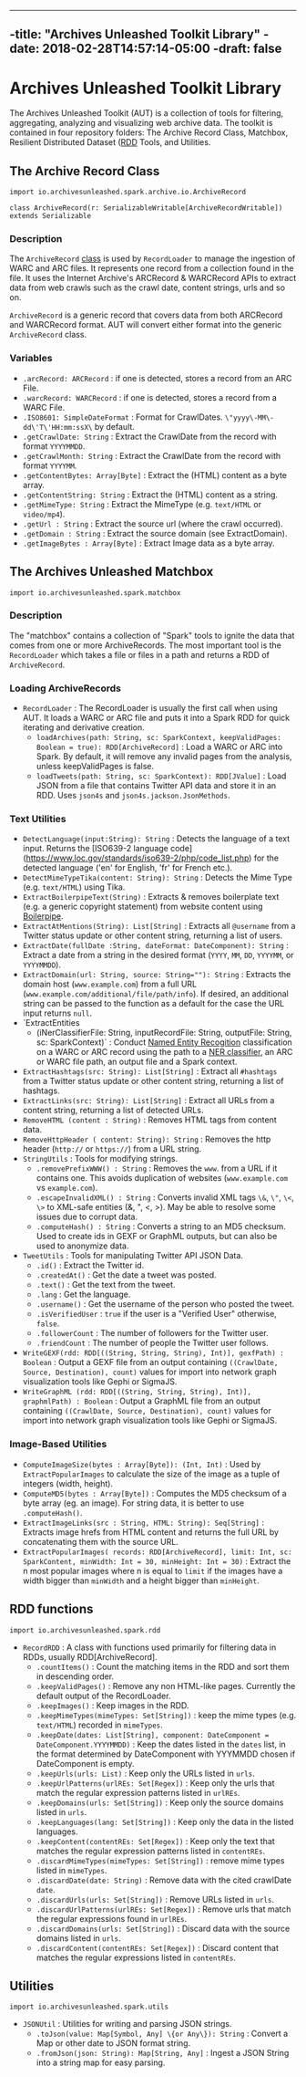 ----
-title: "Archives Unleashed Toolkit Library"
-date: 2018-02-28T14:57:14-05:00
-draft: false
----

# Archives Unleashed Toolkit Library

The Archives Unleashed Toolkit (AUT) is a collection of tools for filtering, aggregating, analyzing and
visualizing web archive data. The toolkit is contained in four repository folders: The Archive Record Class, Matchbox, Resilient Distributed Dataset ([RDD](https://spark.apache.org/docs/latest/rdd-programming-guide.html) Tools, and Utilities.

## The Archive Record Class

`import io.archivesunleashed.spark.archive.io.ArchiveRecord`

`class ArchiveRecord(r: SerializableWritable[ArchiveRecordWritable]) extends Serializable`

### Description

The `ArchiveRecord` [class](https://docs.scala-lang.org/tour/classes.html) is used by `RecordLoader` to manage the ingestion of WARC and ARC files. It represents one record from a collection found in the file. It uses the Internet Archive's ARCRecord & WARCRecord APIs to extract data from web crawls such as the crawl date, content strings, urls and so on.

`ArchiveRecord` is a generic record that covers data from both ARCRecord and WARCRecord format. AUT will convert either format into the generic `ArchiveRecord` class.

### Variables

- `.arcRecord: ARCRecord` : if one is detected, stores a record from an ARC File.
- `.warcRecord: WARCRecord` : if one is detected, stores a record from a WARC File.
- `.ISO8601: SimpleDateFormat` : Format for CrawlDates. `\"yyyy\-MM\-dd\'T\'HH:mm:ssX\` by default.
- `.getCrawlDate: String` : Extract the CrawlDate from the record with format `YYYYMMDD`.
- `.getCrawlMonth: String` : Extract the CrawlDate from the record with format `YYYYMM`.
- `.getContentBytes: Array[Byte]` : Extract the (HTML) content as a byte array.
- `.getContentString: String` : Extract the (HTML) content as a string.
- `.getMimeType: String` : Extract the MimeType (e.g. `text/HTML` or `video/mp4`).
- `.getUrl : String` : Extract the source url (where the crawl occurred).
- `.getDomain : String` : Extract the source domain (see ExtractDomain).
- `.getImageBytes : Array[Byte]` : Extract Image data as a byte array.

## The Archives Unleashed Matchbox

`import io.archivesunleashed.spark.matchbox`

### Description

The "matchbox" contains a collection of "Spark" tools to ignite the data that comes from
one or more ArchiveRecords. The most important tool is the `RecordLoader` which takes a
file or files in a path and returns a RDD of `ArchiveRecord`.

### Loading ArchiveRecords

- `RecordLoader` : The RecordLoader is usually the first call when using AUT. It loads a WARC or ARC file and puts it into a Spark RDD for quick iterating and derivative creation.
    * `loadArchives(path: String, sc: SparkContext, keepValidPages: Boolean = true): RDD[ArchiveRecord]` : Load a WARC or ARC into Spark. By default, it will remove any invalid pages from the analysis, unless keepValidPages is false.
    * `loadTweets(path: String, sc: SparkContext): RDD[JValue]` : Load JSON from a file that contains Twitter API data and store it in an RDD. Uses `json4s` and `json4s.jackson.JsonMethods`.

### Text Utilities

- `DetectLanguage(input:String): String` : Detects the language of a text input. Returns the [ISO639-2 language code] (https://www.loc.gov/standards/iso639-2/php/code_list.php) for the detected language ('en' for English, 'fr' for French etc.).
- `DetectMimeTypeTika(content: String): String` : Detects the Mime Type (e.g. `text/HTML`) using Tika.
- `ExtractBoilerpipeText(String)` : Extracts & removes boilerplate text (e.g. a generic copyright statement)
from website content using [Boilerpipe](https://boilerpipe-web.appspot.com/).
- `ExtractAtMentions(String): List[String]` : Extracts all `@username` from a Twitter status update or other content string, returning a list of users.
- `ExtractDate(fullDate :String, dateFormat: DateComponent): String` : Extract a date from a string in the desired format (`YYYY`, `MM`, `DD`, `YYYYMM`, or `YYYYMMDD`).
- `ExtractDomain(url: String, source: String=""): String` : Extracts the domain host (`www.example.com`)
from a full URL (`www.example.com/additional/file/path/info`). If desired, an additional string
can be passed to the function as a default for the case the URL input returns `null`.
- `ExtractEntities
    * (iNerClassifierFile: String, inputRecordFile: String, outputFile: String, sc: SparkContext)` : Conduct [Named Entity Recogition](https://nlp.stanford.edu/software/CRF-NER.html) classification on a WARC or ARC record using the path to a [NER classifier](https://stanfordnlp.github.io/CoreNLP/), an ARC or WARC file path, an output file and a Spark context.
- `ExtractHashtags(src: String): List[String]` : Extract all `#hashtags` from a Twitter status update or other content string, returning a list of hashtags.
- `ExtractLinks(src: String): List[String]` : Extract all URLs from a content string, returning a list of detected URLs.
- `RemoveHTML (content : String)` : Removes HTML tags from content data.
- `RemoveHttpHeader ( content: String): String` : Removes the http header (`http://` or `https://`) from a URL string.
- `StringUtils` : Tools for modifying strings.
    * `.removePrefixWWW() : String` : Removes the `www`. from a URL if it contains one. This avoids duplication of websites (`www.example.com` vs `example.com`).
    * `.escapeInvalidXML() : String` : Converts invalid XML tags `\&`, `\"`, `\<`, `\>` to XML-safe entities (&amp;, &quot;, &lt;, &gt;). May be able to resolve some issues due to corrupt data.
    * `.computeHash() : String` : Converts a string to an MD5 checksum. Used to create ids in GEXF or GraphML outputs, but can also be used to anonymize data.
- `TweetUtils` : Tools for manipulating Twitter API JSON Data.
    * `.id()` : Extract the Twitter id.
    * `.createdAt()` : Get the date a tweet was posted.
    * `.text()` : Get the text from the tweet.
    * `.lang` : Get the language.
    * `.username()` : Get the username of the person who posted the tweet.
    * `.isVerifiedUser` : `true` if the user is a "Verified User" otherwise, `false`.
    * `.followerCount` : The number of followers for the Twitter user.
    * `.friendCount` : The number of people the Twitter user follows.
- `WriteGEXF(rdd: RDD[((String, String, String), Int)], gexfPath) : Boolean` : Output a GEXF file from an output containing `((CrawlDate, Source, Destination), count)` values for import into network graph visualization tools like Gephi or SigmaJS.
- `WriteGraphML (rdd: RDD[((String, String, String), Int)], graphmlPath) : Boolean` : Output a GraphML file from an output containing `((CrawlDate, Source, Destination), count)` values for import into network graph visualization tools like Gephi or SigmaJS.

### Image-Based Utilities

- `ComputeImageSize(bytes : Array[Byte]): (Int, Int)` : Used by `ExtractPopularImages` to calculate the size of the image as a tuple of integers (width, height).
- `ComputeMD5(bytes : Array[Byte])` : Computes the MD5 checksum of a byte array (eg. an image). For string data, it is better to use `.computeHash()`.
- `ExtractImageLinks(src : String, HTML: String): Seq[String]` : Extracts image hrefs from HTML content and returns the full URL by concatenating them with the source URL.
- `ExtractPopularImages( records: RDD[ArchiveRecord], limit: Int, sc: SparkContent, minWidth: Int = 30, minHeight: Int = 30)` : Extract the n most popular images where n is equal to `limit` if the images have a width bigger than `minWidth` and a height bigger than `minHeight`.

## RDD functions

`import io.archivesunleashed.spark.rdd`

- `RecordRDD` : A class with functions used primarily for filtering data in RDDs, usually RDD[ArchiveRecord].
    * `.countItems()` : Count the matching items in the RDD and sort them in descending order.
    * `.keepValidPages()` : Remove any non HTML-like pages. Currently the default output of the RecordLoader.
    * `.keepImages()` : Keep images in the RDD.
    * `.keepMimeTypes(mimeTypes: Set[String])` : keep the mime types (e.g. `text/HTML`) recorded in `mimeTypes`.
    * `.keepDate(dates: List[String], component: DateComponent = DateComponent.YYYYMMDD)` : Keep the dates listed in the `dates` list, in the format determined by DateComponent with YYYMMDD chosen if DateComponent is empty.
    * `.keepUrls(urls: List)` : Keep only the URLs listed in `urls`.
    * `.keepUrlPatterns(urlREs: Set[Regex])` : Keep only the urls that match the regular expression patterns listed in `urlREs`.
    * `.keepDomains(urls: Set[String])` : Keep only the source domains listed in `urls`.
    * `.keepLanguages(lang: Set[String])` : Keep only the data in the listed languages.
    * `.keepContent(contentREs: Set[Regex])` : Keep only the text that matches the regular expression patterns listed in `contentREs`.
    * `.discardMimeTypes(mimeTypes: Set[String])` : remove mime types listed in `mimeTypes`.
    * `.discardDate(date: String)` : Remove data with the cited crawlDate `date`.
    * `.discardUrls(urls: Set[String])` : Remove URLs listed in `urls`.
    * `.discardUrlPatterns(urlREs: Set[Regex])` : Remove urls that match the regular expressions found in `urlREs`.
    * `.discardDomains(urls: Set[String])` : Discard data with the source domains listed in `urls`.
    * `.discardContent(contentREs: Set[Regex])` : Discard content that matches the regular expressions listed in `contentREs`.

## Utilities

`import io.archivesunleashed.spark.utils`

- `JSONUtil` : Utilities for writing and parsing JSON strings.
    * `.toJson(value: Map[Symbol, Any] \{or Any\}): String` : Convert a Map or other date to JSON format string.
    * `.fromJson(json: String): Map[String, Any]` : Ingest a JSON String into a string map for easy parsing.

